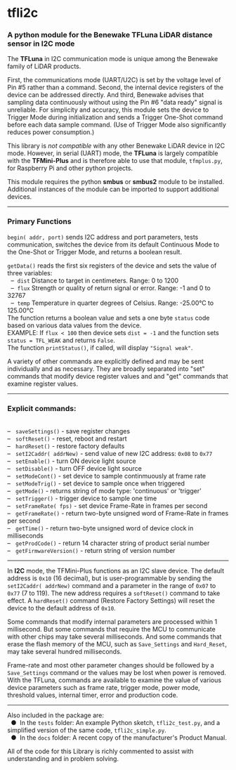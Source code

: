 # tfli2c
### A python module for the Benewake TFLuna LiDAR distance sensor in I2C mode

The **TFLuna** in I2C communication mode is unique among the Benewake family of LiDAR products.

First, the communications mode (UART/U2C) is set by the voltage level of Pin #5 rather than a command. Second, the internal device registers of the device can be addressed directly. And third, Benewake advises that sampling data continuously without using the Pin #6 "data ready" signal is unreliable.  For simplicity and accuracy, this module sets the device to Trigger Mode during initialization and sends a Trigger One-Shot command before each data sample command.  (Use of Trigger Mode also significantly reduces power consumption.)

This library is *not compatible* with any other Benewake LiDAR device in I2C mode. However, in serial (UART) mode, the **TFLuna** is largely compatible with the **TFMini-Plus** and is therefore able to use that module, `tfmplus.py`, for Raspberry Pi and other python projects.

This module requires the python **smbus** or **smbus2** module to be installed.  Additional instances of the module can be imported to support additional devices.
<hr />

### Primary Functions

`begin( addr, port)` sends I2C address and port parameters, tests communication, switches the device from its default Continuous Mode to the One-Shot or Trigger Mode, and returns a boolean result.
 
`getData()` reads the first six registers of the device and sets the value of three variables:
<br />&nbsp;&nbsp;&#8211;&nbsp; `dist` Distance to target in centimeters. Range: 0 to 1200
<br />&nbsp;&nbsp;&#8211;&nbsp; `flux` Strength or quality of return signal or error. Range: -1 and 0 to 32767
<br />&nbsp;&nbsp;&#8211;&nbsp; `temp` Temperature in quarter degrees of Celsius. Range: -25.00°C to 125.00°C<br />
  The function returns a boolean value and sets a one byte `status` code based on various data values from the device.<br />
  EXAMPLE: If ```flux < 100``` then device sets  ```dist = -1``` and the function sets ```status = TFL_WEAK``` and returns ```False```.<br />
  The function ```printStatus()```, if called, will display ```"Signal weak"```.

A variety of other commands are explicitly defined and  may be sent individually and as necessary.  They are broadly separated into "set" commands that modify device register values and and "get" commands that examine register values.
<hr />

### Explicit commands:
<br />&#8211;&nbsp;&nbsp; `saveSettings()` - save register changes
<br />&#8211;&nbsp;&nbsp; `softReset()` - reset, reboot and restart
<br />&#8211;&nbsp;&nbsp; `hardReset()` - restore factory defaults
<br />&#8211;&nbsp;&nbsp; `setI2Caddr( addrNew)` - send value of new I2C address: `0x08` to `0x77`
<br />&#8211;&nbsp;&nbsp; `setEnable()` - turn ON device light source
<br />&#8211;&nbsp;&nbsp; `setDisable()` - turn OFF device light source
<br />&#8211;&nbsp;&nbsp; `setModeCont()` - set device to sample continmuously at frame rate
<br />&#8211;&nbsp;&nbsp; `setModeTrig()` - set device to sample once when triggered
<br />&#8211;&nbsp;&nbsp; `getMode()` - returns string of mode type: 'continuous' or 'trigger'
<br />&#8211;&nbsp;&nbsp; `setTrigger()` - trigger device to sample one time
<br />&#8211;&nbsp;&nbsp; `setFrameRate( fps)` - set device Frame-Rate in frames per second
<br />&#8211;&nbsp;&nbsp; `getFrameRate()` - return two-byte unsigned word of Frame-Rate in frames per second
<br />&#8211;&nbsp;&nbsp; `getTime()` - return two-byte unsigned word of device clock in milliseconds
<br />&#8211;&nbsp;&nbsp; `getProdCode()` - return 14 character string of product serial number
<br />&#8211;&nbsp;&nbsp; `getFirmwareVersion()`  - return string of version number

<hr>

In **I2C** mode, the TFMini-Plus functions as an I2C slave device.  The default address is `0x10` (16 decimal), but is user-programmable by sending the `setI2Caddr( addrNew)` command and a parameter in the range of `0x07` to `0x77` (7 to 119).  The new address requires a `softReset()` command to take effect.  A `hardReset()` command (Restore Factory Settings) will reset the device to the default address of `0x10`.

Some commands that modify internal parameters are processed within 1 millisecond.  But some commands that require the MCU to communicate with other chips may take several milliseconds.  And some commands that erase the flash memory of the MCU, such as `Save_Settings` and `Hard_Reset`, may take several hundred milliseconds.

Frame-rate and most other parameter changes should be followed by a `Save_Settings` command or the values may be lost when power is removed.  With the TFLuna, commands are available to examine the value of various device parameters such as frame rate, trigger mode, power mode, threshold values, internal timer, error and production code.

<hr>

Also included in the package are:
<br />&nbsp;&nbsp;&#9679;&nbsp; In the `tests` folder: An example Python sketch, `tfli2c_test.py`, and a simplified version of the same code, `tfli2c_simple.py`.
<br />&nbsp;&nbsp;&#9679;&nbsp; In the `docs` folder: A recent copy of the manufacturer's Product Manual.

All of the code for this Library is richly commented to assist with understanding and in problem solving.

